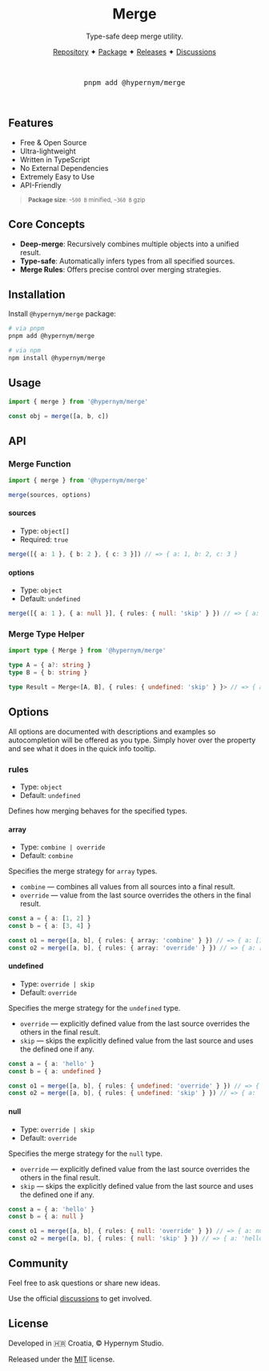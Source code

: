 <h1 align="center">Merge</h1>

<p align="center">Type-safe deep merge utility.</p>

<p align="center">
  <a href="https://github.com/hypernym-studio/merge">Repository</a>
  <span>✦</span>
  <a href="https://www.npmjs.com/package/@hypernym/merge">Package</a>
  <span>✦</span>
  <a href="https://github.com/hypernym-studio/merge/releases">Releases</a>
  <span>✦</span>
  <a href="https://github.com/hypernym-studio/merge/discussions">Discussions</a>
</p>

<br>

<pre align="center">pnpm add @hypernym/merge</pre>

<br>

## Features

- Free & Open Source
- Ultra-lightweight
- Written in TypeScript
- No External Dependencies
- Extremely Easy to Use
- API-Friendly

<blockquote>
  <sub><strong>Package size</strong>: <code>~500 B</code> minified, <code>~360 B</code> gzip</sub>
</blockquote>

## Core Concepts

- **Deep-merge**: Recursively combines multiple objects into a unified result.
- **Type-safe**: Automatically infers types from all specified sources.
- **Merge Rules**: Offers precise control over merging strategies.

## Installation

Install `@hypernym/merge` package:

```sh
# via pnpm
pnpm add @hypernym/merge
```

```sh
# via npm
npm install @hypernym/merge
```

## Usage

```ts
import { merge } from '@hypernym/merge'

const obj = merge([a, b, c])
```

## API

### Merge Function

```ts
import { merge } from '@hypernym/merge'

merge(sources, options)
```

#### sources

- Type: `object[]`
- Required: `true`

```ts
merge([{ a: 1 }, { b: 2 }, { c: 3 }]) // => { a: 1, b: 2, c: 3 }
```

#### options

- Type: `object`
- Default: `undefined`

```ts
merge([{ a: 1 }, { a: null }], { rules: { null: 'skip' } }) // => { a: 1 }
```

### Merge Type Helper

```ts
import type { Merge } from '@hypernym/merge'

type A = { a?: string }
type B = { b: string }

type Result = Merge<[A, B], { rules: { undefined: 'skip' } }> // => { a: string, b: string }
```

## Options

All options are documented with descriptions and examples so autocompletion will be offered as you type. Simply hover over the property and see what it does in the quick info tooltip.

### rules

- Type: `object`
- Default: `undefined`

Defines how merging behaves for the specified types.

#### array

- Type: `combine | override`
- Default: `combine`

Specifies the merge strategy for `array` types.

- `combine` — combines all values from all sources into a final result.
- `override` — value from the last source overrides the others in the final result.

```ts
const a = { a: [1, 2] }
const b = { a: [3, 4] }

const o1 = merge([a, b], { rules: { array: 'combine' } }) // => { a: [1, 2, 3, 4] }
const o2 = merge([a, b], { rules: { array: 'override' } }) // => { a: [3, 4] }
```

#### undefined

- Type: `override | skip`
- Default: `override`

Specifies the merge strategy for the `undefined` type.

- `override` — explicitly defined value from the last source overrides the others in the final result.
- `skip` — skips the explicitly defined value from the last source and uses the defined one if any.

```ts
const a = { a: 'hello' }
const b = { a: undefined }

const o1 = merge([a, b], { rules: { undefined: 'override' } }) // => { a: undefined }
const o2 = merge([a, b], { rules: { undefined: 'skip' } }) // => { a: 'hello' }
```

#### null

- Type: `override | skip`
- Default: `override`

Specifies the merge strategy for the `null` type.

- `override` — explicitly defined value from the last source overrides the others in the final result.
- `skip` — skips the explicitly defined value from the last source and uses the defined one if any.

```ts
const a = { a: 'hello' }
const b = { a: null }

const o1 = merge([a, b], { rules: { null: 'override' } }) // => { a: null }
const o2 = merge([a, b], { rules: { null: 'skip' } }) // => { a: 'hello' }
```

## Community

Feel free to ask questions or share new ideas.

Use the official [discussions](https://github.com/hypernym-studio/merge/discussions) to get involved.

## License

Developed in 🇭🇷 Croatia, © Hypernym Studio.

Released under the [MIT](LICENSE.txt) license.
